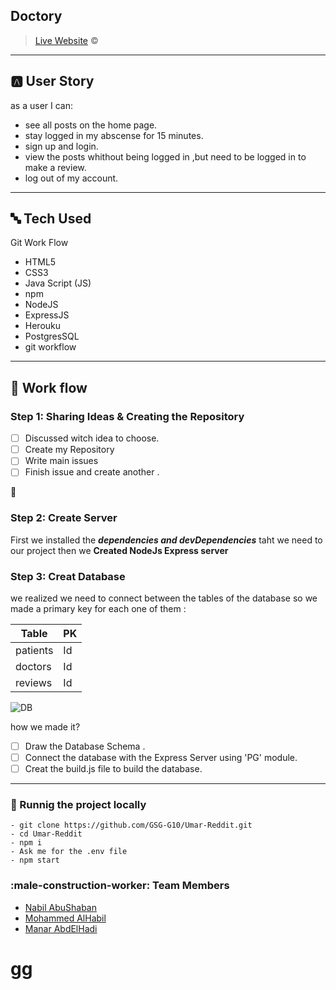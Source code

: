 ## Doctory

> [Live Website](https://gsg-doctory.herokuapp.com/) :copyright:
---
## :a: User Story
as a user I can:
- see all posts on the home page.
- stay logged in my abscense for 15 minutes.
- sign up and login.
- view the posts whithout being logged in ,but need to be logged in to make a review.
- log out of my account.

---
## :abc: Tech Used

 Git Work Flow
- HTML5
- CSS3
- Java Script (JS)
- npm 
- NodeJS
- ExpressJS
- Herouku
- PostgresSQL
- git workflow


---
## :memo: Work flow

### Step 1: Sharing Ideas & Creating the Repository

- [ ] Discussed witch idea to choose.
- [ ] Create my Repository
- [ ] Write  main issues
- [ ] Finish issue and create another .

:rocket: 

### Step 2: Create Server

First we installed the ***dependencies and devDependencies*** taht we need to our project then we **Created NodeJs Express server** 


### Step 3: Creat Database

we realized we need to connect between the tables of the database so we made a primary key for each one of them :

| Table               | PK                      |
| -----------------   |:----------------------- |
| patients            | Id                      |
| doctors             | Id                     |
| reviews             | Id                      |


![DB](https://media.discordapp.net/attachments/953220909500620813/953675768855146616/unknown.png?width=833&height=400)

how we made it?

- [ ] Draw the Database Schema .
- [ ] Connect the database with the Express Server using 'PG' module.
- [ ] Creat the build.js file to build the database.

---
### :hotel: Runnig the project locally


```
- git clone https://github.com/GSG-G10/Umar-Reddit.git
- cd Umar-Reddit
- npm i
- Ask me for the .env file
- npm start
```

### :male-construction-worker: Team Members

- [Nabil AbuShaban](https://github.com/nabilramy)
- [Mohammed AlHabil](https://github.com/MohammadAlHabil)
- [Manar AbdElHadi](https://github.com/manar-abed)
# gg
